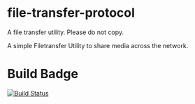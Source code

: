 # file-transfer-protocol
A file transfer utility. Please do not copy.


A simple Filetransfer Utility to share media across the network.

# Build Badge
[![Build Status](https://travis-ci.org/ParthKolekar/file-transfer-protocol.svg?branch=master)](https://travis-ci.org/ParthKolekar/file-transfer-protocol)
